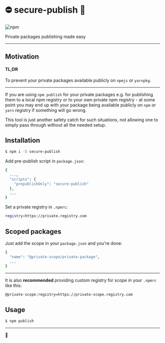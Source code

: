 # :no_entry: secure-publish :no_entry_sign:

![npm](https://img.shields.io/npm/dw/secure-publish)

Private packages publishing made easy

---

## Motivation

#### TL;DR
To prevent your private packages available publicly on `npmjs` or `yarnpkg`.

---

If you are using `npm publish` for your private packages e.g. for publishing
them to a local npm registry or to your own private npm registry - at some point
you may end up with your package being available publicly on `npm` or `yarn` registry if
something will go wrong.

This tool is just another safety catch for such situations, not allowing one
to simply pass through without all the needed setup.

## Installation

```bash
$ npm i -D secure-publish
```

Add pre-publish script in `package.json`:
```bash
{
  ...,
  "scripts": {
    "prepublishOnly": "secure-publish"
  },
  ...
}
```

Set a private registry in `.npmrc`:

```bash
registry=https://private.registry.com
```

## Scoped packages

Just add the scope in your `package.json` and you're done:
```bash
{
  "name": "@private-scope/private-package",
  ...
}
```
---
It is also **recommended** providing custom registry for scope in your `.npmrc` like this:

```bash
@private-scope:registry=https://private-scope.registry.com
```

## Usage


```bash
$ npm publish
```

---
:dizzy:
